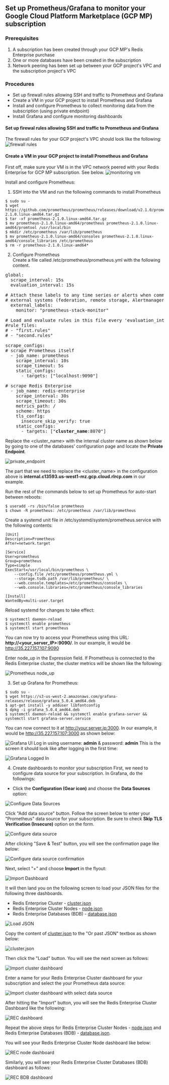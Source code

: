 ## Set up Prometheus/Grafana to monitor your Google Cloud Platform Marketplace (GCP MP) subscription

### Prerequisites
1. A subscription has been created through your GCP MP's Redis Enterprise purchase 
2. One or more databases have been created in the subscription
3. Network peering has been set up between your GCP project's VPC and the subscription project's VPC

### Procedures
* Set up firewall rules allowing SSH and traffic to Prometheus and Grafana
* Create a VM in your GCP project to install Prometheus and Grafana 
* Install and configure Prometheus to collect monitoring data from the subscription (using private endpoint)
* Install Grafana and configure monitoring dashboards

#### Set up firewal rules allowing SSH and traffic to Prometheus and Grafana
The firewall rules for your GCP project's VPC should look like the following:
![firewall rules](./img/firewall_rules.png)

#### Create a VM in your GCP project to install Prometheus and Grafana
First off, make sure your VM is in the VPC network peered with your Redis Enterprise for GCP MP subscription. See below.
![monitoring vm](./img/monitoring_vm.png)

Install and configure Prometheus:
1. SSH into the VM and run the following commands to install Prometheus
```
$ sudo su -
$ wget https://github.com/prometheus/prometheus/releases/download/v2.1.0/prometheus-2.1.0.linux-amd64.tar.gz
$ tar -xf prometheus-2.1.0.linux-amd64.tar.gz
$ mv prometheus-2.1.0.linux-amd64/prometheus prometheus-2.1.0.linux-amd64/promtool /usr/local/bin
$ mkdir /etc/prometheus /var/lib/prometheus
$ mv prometheus-2.1.0.linux-amd64/consoles prometheus-2.1.0.linux-amd64/console_libraries /etc/prometheus
$ rm -r prometheus-2.1.0.linux-amd64*
```
2. Configure Prometheus  
Create a file called /etc/prometheus/prometheus.yml with the following content.
<pre>
global:
  scrape_interval: 15s
  evaluation_interval: 15s

# Attach these labels to any time series or alerts when communicating with
# external systems (federation, remote storage, Alertmanager).
  external_labels:
    monitor: "prometheus-stack-monitor"

# Load and evaluate rules in this file every 'evaluation_interval' seconds.
#rule_files:
# - "first.rules"
# - "second.rules"

scrape_configs:
# scrape Prometheus itself
  - job_name: prometheus
    scrape_interval: 10s
    scrape_timeout: 5s
    static_configs:
      - targets: ["localhost:9090"]

# scrape Redis Enterprise
  - job_name: redis-enterprise
    scrape_interval: 30s
    scrape_timeout: 30s
    metrics_path: /
    scheme: https
    tls_config:
      insecure_skip_verify: true
    static_configs:
      - targets: ["<b>cluster_name</b>:8070"]
</pre>
Replace the <cluster_name> with the internal cluster name as shown below by going to one of the databases' configuration page and locate the **Private Endpoint**. 

![private_endpoint](./img/private_endpoint.png)

The part that we need to replace the <cluster_name> in the configuration above is **internal.c13593.us-west1-mz.gcp.cloud.rlrcp.com** in our example.

Run the rest of the commands below to set up Prometheus for auto-start between reboots:
```
$ useradd -rs /bin/false prometheus
$ chown -R prometheus: /etc/prometheus /var/lib/prometheus
```
Create a systemd unit file in /etc/systemd/system/prometheus.service with the following contents:
```
[Unit]
Description=Prometheus
After=network.target

[Service]
User=prometheus
Group=prometheus
Type=simple
ExecStart=/usr/local/bin/prometheus \
    --config.file /etc/prometheus/prometheus.yml \
    --storage.tsdb.path /var/lib/prometheus/ \
    --web.console.templates=/etc/prometheus/consoles \
    --web.console.libraries=/etc/prometheus/console_libraries

[Install]
WantedBy=multi-user.target
```
Reload systemd for changes to take effect:
```
$ systemctl daemon-reload
$ systemctl enable prometheus
$ systemctl start prometheus
```

You can now try to access your Prometheus using this URL: **http://<your_server_IP>:9090/**. In our example, it would be http://35.227.157.107:9090

Enter node_up in the Expression field. If Prometheus is connected to the Redis Enterprise cluster, the cluster metrics will be shown like the following:

![Prometheus node_up](./img/prometheus_node_up.png)

3. Set up Grafana for Prometheus:
```
$ sudo su -
$ wget https://s3-us-west-2.amazonaws.com/grafana-releases/release/grafana_5.0.4_amd64.deb
$ apt-get install -y adduser libfontconfig
$ dpkg -i grafana_5.0.4_amd64.deb
$ systemctl daemon-reload && systemctl enable grafana-server && systemctl start grafana-server.service
```

You can now connect to it at http://your.server.ip:3000.  In our example, it would be http://35.227.157.107:3000 as shown below:

![Grafana UI](./img/grafana_ui.png)
Log in using username: **admin** & password: **admin**
This is the screen it should look like after logging in the first time:

![Grafana Logged In](./img/grafana_loggedin.png) 

4. Create dashboards to monitor your subscription
First, we need to configure data source for your subscription. In Grafana, do the followings:
* Click the **Configuration (Gear icon)** and choose the **Data Sources** option:

![Configure Data Sources](./img/config_data_sources.png) 

Click "Add data source" button. Follow the screen below to enter your "Prometheus" data source for your subscription.  Be sure to check **Skip TLS Verification (Insecure)** option on the form.

![Configure data source](./img/redis_data_source_added.png)

After clicking "Save & Test" button, you will see the confirmation page like below:

![Configure data source confirmation](./img/redis_data_source_added_confirmation.png)

Next, select "+" and choose **Import** in the flyout:

![Import Dashboard](./img/import.png)

It will then land you on the following screen to load your JSON files for the following three dashboards.
* Redis Enterprise Cluster - [cluster.json](./json/cluster.json)
* Redis Enterprise Cluster Nodes - [node.json](./json/cluster.json)
* Redis Enterprise Databases (BDB) - [database.json](./json/database.json)

![Load JSON](./img/load_json.png)

Copy the content of [cluster.json](./json/cluster.json) to the "Or past JSON" textbox as shown below:

![cluster.json](./img/cluster_json.png)

Then click the "Load" button.  You will see the next screen as follows:

![Import cluster dashboard](./img/import_dashboard.png)

Enter a name for your Redis Enterprise Cluster dashboard for your subscription and select the your Prometheus data source:

![Import cluster dashboard with select data source](./img/import_dashboard_with_data_source.png)

After hitting the "Import" button, you will see the Redis Enterprise Cluster Dashboard like the following:

![REC dashboard](./img/rec_dashboard.png)

Repeat the above steps for Redis Enterprise Cluster Nodes - [node.json](./json/cluster.json) and Redis Enterprise Databases (BDB) - [database.json](./json/database.json).

You will see your Redis Enterprise Cluster Node dashboard like below:

![REC node dashboard](./img/rec_node_dashboard.png)

Similarly, you will see your Redis Enterprise Cluster Databases (BDB) dashboard as follows:

![REC BDB dashboard](./img/rec_bdb_dashboard.png)

